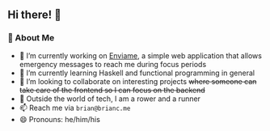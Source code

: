 ## Hi there! 👋

### 🚀 About Me

- 🔭 I’m currently working on [Enviame](https://github.com/differental/enviame), a simple web application that allows emergency messages to reach me during focus periods
- 🌱 I’m currently learning Haskell and functional programming in general
- 👯 I’m looking to collaborate on interesting projects ~~where someone can take care of the frontend so I can focus on the backend~~
- 🚣 Outside the world of tech, I am a rower and a runner
- 📫 Reach me via `brian@brianc.me`
- 😄 Pronouns: he/him/his
